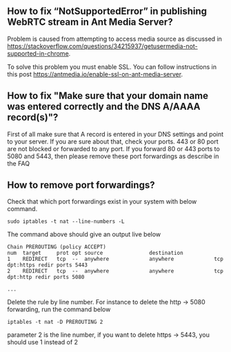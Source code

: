 ## How to fix “NotSupportedError” in publishing WebRTC stream in Ant Media Server?
Problem is caused from attempting to access media source as discussed in https://stackoverflow.com/questions/34215937/getusermedia-not-supported-in-chrome.

To solve this problem you must enable SSL. You can follow instructions in this post https://antmedia.io/enable-ssl-on-ant-media-server.

##  How to fix "Make sure that your domain name was entered correctly and the DNS A/AAAA record(s)"?

First of all make sure that A record is entered in your DNS settings and point to your server. If you are sure about that, check your ports. 443 or 80 port are not blocked or forwarded to any port. If you forward 80 or 443 ports to 5080 and 5443, then please remove these port forwardings as describe in the FAQ

## How to remove port forwardings?
Check that which port forwardings exist in your system with below command. 
```
sudo iptables -t nat --line-numbers -L
````

The command above should give an output live below
```
Chain PREROUTING (policy ACCEPT)
num  target     prot opt source               destination         
1    REDIRECT   tcp  --  anywhere             anywhere             tcp dpt:https redir ports 5443
2    REDIRECT   tcp  --  anywhere             anywhere             tcp dpt:http redir ports 5080

...
```

Delete the rule by line number. For instance to delete the http -> 5080 forwarding, run the command below
```
iptables -t nat -D PREROUTING 2
``` 
parameter 2 is the line number, if you want to delete https -> 5443, you should use 1 instead of 2 